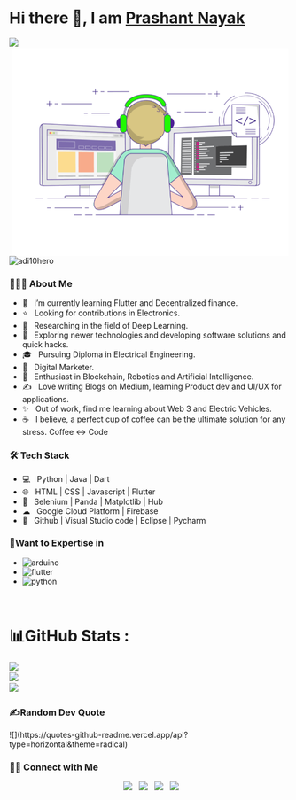 # Hi there 👋, I am [Prashant Nayak](https://github.com/urperfectdude)
<img src="https://github.com/souvikguria98/souvikguria98/blob/master/Hi.gif" width="25"></h2>
<img align="right" alt="GIF" src="https://raw.githubusercontent.com/devSouvik/devSouvik/master/gif3.gif" width="500"/>
<p align="left"> <img   src="https://komarev.com/ghpvc/?username=urperfectdude" alt="adi10hero" /> </p>

<h3> 👨🏻‍💻 About Me </h3>

- 🔭 &nbsp; I’m currently learning Flutter and Decentralized finance.
- ⭐ &nbsp; Looking for contributions in Electronics.
- 🔎 &nbsp; Researching in the field of Deep Learning.
- 🤔 &nbsp; Exploring newer technologies and developing software solutions and quick hacks.
- 🎓 &nbsp; Pursuing Diploma in Electrical Engineering.
- 💼 &nbsp; Digital Marketer.
- 🌱 &nbsp; Enthusiast in Blockchain, Robotics and Artificial Intelligence.
- ✍️ &nbsp; Love writing Blogs on Medium, learning Product dev and UI/UX for applications. 
- ✨ &nbsp; Out of work, find me learning about Web 3 and Electric Vehicles.
- ☕ &nbsp; I believe, a perfect cup of coffee can be the ultimate solution for any stress. Coffee <-> Code 

<h3>🛠 Tech Stack</h3>

- 💻 &nbsp; Python | Java | Dart
- 🌐 &nbsp; HTML | CSS | Javascript | Flutter
- 🐍 &nbsp; Selenium | Panda | Matplotlib | Hub
- ☁ &nbsp; Google Cloud Platform | Firebase
- 🔧 &nbsp; Github | Visual Studio code | Eclipse | Pycharm 

<h3>🤩Want to Expertise in</h3> 

* ![arduino](https://img.shields.io/badge/arduino%20-%231572B6.svg?&style=for-the-badge&logo=arduino&logoColor=white "Arduino")
* ![flutter](https://img.shields.io/badge/Flutter-0078D6?style=for-the-badge&logo=flutter&logoColor=white "Flutter")
* ![python](https://img.shields.io/badge/-Python-green?style=for-the-badge&logo=python&logoColor=white "Python")

</br>

# 📊GitHub Stats :
![](https://github-readme-stats.vercel.app/api?username=urperfectdude&theme=flag-india&hide_border=true&include_all_commits=false&count_private=false)<br/>
![](https://github-readme-streak-stats.herokuapp.com/?user=urperfectdude&theme=flag-india&hide_border=true)<br/>
![](https://github-readme-stats.vercel.app/api/top-langs/?username=urperfectdude&theme=flag-india&hide_border=true&include_all_commits=false&count_private=false&layout=compact)

<h3>✍️Random Dev Quote</h3>
![](https://quotes-github-readme.vercel.app/api?type=horizontal&theme=radical)

<h3> 🤝🏻 Connect with Me </h3>

<p align="center">
&nbsp; <a href="https://twitter.com/Ur_perfect_dude" target="_blank" rel="noopener noreferrer"><img src="https://img.icons8.com/plasticine/100/000000/twitter.png" width="50" /></a>  
&nbsp; <a href="https://www.instagram.com/urperfectdude/?hl=en" target="_blank" rel="noopener noreferrer"><img src="https://img.icons8.com/plasticine/100/000000/instagram-new.png" width="50" /></a>  
&nbsp; <a href="https://www.linkedin.com/in/prashant-nayak-31303a195/" target="_blank" rel="noopener noreferrer"><img src="https://img.icons8.com/plasticine/100/000000/linkedin.png" width="50" /></a>
&nbsp; <a href="mailto:prashantnayak4444@gmail.com" target="_blank" rel="noopener noreferrer"><img src="https://img.icons8.com/plasticine/100/000000/gmail.png"  width="50" /></a>
</p>
